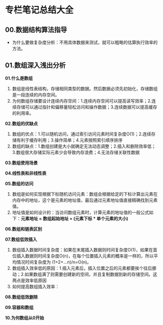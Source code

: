 # 专栏笔记总结大全


## 00.数据结构算法指导

- 为什么要做复杂度分析：不用具体数据来测试，就可以粗略的估算执行效率的方法。



## 01.数组深入浅出分析

**01.什么是数组**

1. 数组是线性表结构，存储相同类型的数据。然后数据必须先初始化，存储数组是一段连续的内存空间。
2. 为何数组存储要设计连续内存空间：1.连续内存空间可以提高读写效率；2.连续存储可以通过指针和偏移量轻松访问和操作数据；3.连续数据可以提高缓存的利用率。

**02.数组的优缺点**

1. 数组的优点：1.可以随机访问，通过索引访问元素时间复杂度O(1)；2.连续存储有利于缓存利用；3.操作简单；4.元素按照索引顺序排序
2. 数组的缺点：1.数组创建是大小就确定无法动态调整；2.插入和删除效率低；3.数组很大存储实际元素少会导致内存浪费；4.无法存储关联性数据

**03.数组使用场景**

**04.线性表和非线性表**

**05.数组的访问**

1. 数组是如何实现根据下标随机访问元素：数组会根据给定的下标计算出元素在内存中的地址，这个是元素的地址值，最后通过元素地址值直接精确找到元素值。
2. 地址值是如何设计的：当访问数组元素时，计算元素的地址值的一般公式如下：**元素地址 = 数组起始地址 + (元素下标 * 单个元素的大小)**

**06.数组和链表区别**

**07.数组低效插入**

1. 数组插入数据时间复杂度：如果在末尾插入数据则时间复杂度O(1)，如果在首位插入数据则时间复杂度O(n)，在每个位置插入元素的概率是一样的，所以平均情况时间复杂度为 (1+2+…n)/n=O(n)。
2. 数组插入效率低的原因：1.插入元素后，插入位置之后的元素都要挨个往后挪动；2.如果数组满了则需要创建新的空间，并且复制数据到新的存储空间。这两点是效率低原因
3. 如何提高数组插入效率：

**08.数组低效删除**

**09.容器和数组**

**10.为何数组从0开始**











